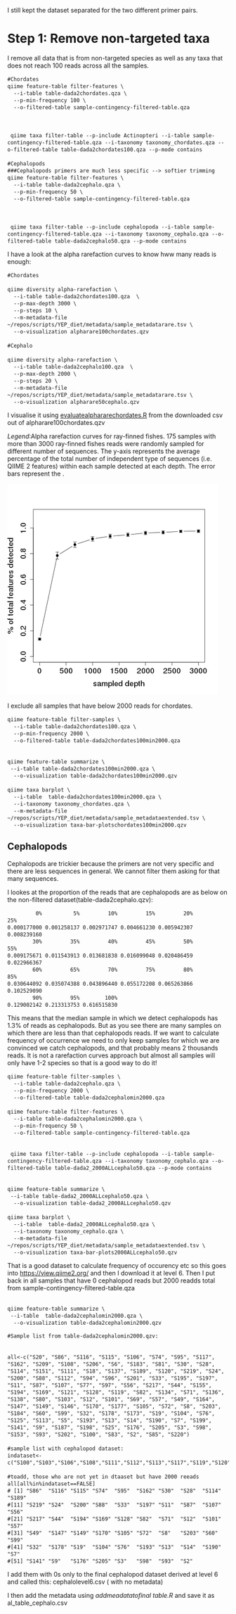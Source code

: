I still kept the dataset separated for the two different primer pairs.

# Step 1: Remove non-targeted taxa

I remove all data that is from non-targeted species as well as any taxa that does not reach 100 reads across all the samples.




```
#Chordates
qiime feature-table filter-features \
  --i-table table-dada2chordates.qza \
  --p-min-frequency 100 \
  --o-filtered-table sample-contingency-filtered-table.qza



 qiime taxa filter-table --p-include Actinopteri --i-table sample-contingency-filtered-table.qza --i-taxonomy taxonomy_chordates.qza --o-filtered-table table-dada2chordates100.qza --p-mode contains

#Cephalopods
###Cephalopods primers are much less specific --> softier trimming
qiime feature-table filter-features \
  --i-table table-dada2cephalo.qza \
  --p-min-frequency 50 \
  --o-filtered-table sample-contingency-filtered-table.qza



 qiime taxa filter-table --p-include cephalopoda --i-table sample-contingency-filtered-table.qza --i-taxonomy taxonomy_cephalo.qza --o-filtered-table table-dada2cephalo50.qza --p-mode contains
```

I have a look at the alpha rarefaction curves to know hww many reads is enough:


```
#Chordates

qiime diversity alpha-rarefaction \
  --i-table table-dada2chordates100.qza  \
  --p-max-depth 3000 \
  --p-steps 10 \
  --m-metadata-file  ~/repos/scripts/YEP_diet/metadata/sample_metadatarare.tsv \
  --o-visualization alpharare100chordates.qzv

#Cephalo

qiime diversity alpha-rarefaction \
  --i-table table-dada2cephalo100.qza  \
  --p-max-depth 2000 \
  --p-steps 20 \
  --m-metadata-file  ~/repos/scripts/YEP_diet/metadata/sample_metadatarare.tsv \
  --o-visualization alpharare50cephalo.qzv
```
I visualise it using [evaluatealphararechordates.R](evaluatealphararechordates.R]) from the downloaded csv out of  alpharare100chordates.qzv

*Legend*:Alpha rarefaction curves for ray-finned fishes. 175 samples with more than 3000 ray-finned fishes reads were randomly sampled for different number of sequences. The y-axis represents the average percentage of the total number of independent type of sequences (i.e. QIIME 2 features) within each sample detected at each depth. The error bars represent the .

![output/sampled_alpha_chordates.png](output/sampled_alpha_chordates.png)

I exclude all samples that have below 2000 reads for chordates. 

```
qiime feature-table filter-samples \
  --i-table table-dada2chordates100.qza \
  --p-min-frequency 2000 \
  --o-filtered-table table-dada2chordates100min2000.qza


qiime feature-table summarize \
 --i-table table-dada2chordates100min2000.qza \
  --o-visualization table-dada2chordates100min2000.qzv

qiime taxa barplot \
  --i-table  table-dada2chordates100min2000.qza \
  --i-taxonomy taxonomy_chordates.qza \
  --m-metadata-file ~/repos/scripts/YEP_diet/metadata/sample_metadataextended.tsv \
  --o-visualization taxa-bar-plotschordates100min2000.qzv
```


## Cephalopods 

Cephalopods are trickier because the primers are not very specific and there are less sequences in general. We cannot filter them asking for that many sequences.

I lookes at the proportion of the reads that are cephalopods are as below on the non-filtered dataset(table-dada2cephalo.qzv):

```
         0%          5%         10%         15%         20%         25%
0.000177000 0.001258137 0.002971747 0.004661230 0.005942307 0.008239160
        30%         35%         40%         45%         50%         55%
0.009175671 0.011543913 0.013681838 0.016099048 0.020486459 0.022966367
        60%         65%         70%         75%         80%         85%
0.030644092 0.035074388 0.043896440 0.055172208 0.065263866 0.102529090
        90%         95%        100%
0.129002142 0.213313753 0.616515830
```

This means that the median sample in which we detect cephalopods has 1.3% of reads as cephalopods. But as you see there are many samples on which there are less than that cephalopods reads. If we want to calculate frequency of occurrence we need to only keep samples for which we are convinced we catch cephalopods, and that probably means 2 thousands reads. It is not a rarefaction curves approach but almost all samples will only have 1-2 species so that is a good way to do it!




```
qiime feature-table filter-samples \
  --i-table table-dada2cephalo.qza \
  --p-min-frequency 2000 \
  --o-filtered-table table-dada2cephalomin2000.qza

qiime feature-table filter-features \
  --i-table table-dada2cephalomin2000.qza \
  --p-min-frequency 50 \
  --o-filtered-table sample-contingency-filtered-table.qza


 qiime taxa filter-table --p-include cephalopoda --i-table sample-contingency-filtered-table.qza --i-taxonomy taxonomy_cephalo.qza --o-filtered-table table-dada2_2000ALLcephalo50.qza --p-mode contains


qiime feature-table summarize \
 --i-table table-dada2_2000ALLcephalo50.qza \
  --o-visualization table-dada2_2000ALLcephalo50.qzv

qiime taxa barplot \
  --i-table  table-dada2_2000ALLcephalo50.qza \
  --i-taxonomy taxonomy_cephalo.qza \
  --m-metadata-file ~/repos/scripts/YEP_diet/metadata/sample_metadataextended.tsv \
  --o-visualization taxa-bar-plots2000ALLcephalo50.qzv
```

That is a good dataset to calculate frequency of occurency etc so this goes into https://view.qiime2.org/ and then I download it at level 6. Then I put back in all samples that have 0 cephalopod reads but 2000 readds total from 
sample-contingency-filtered-table.qza


```

qiime feature-table summarize \
 --i-table  table-dada2cephalomin2000.qza \
  --o-visualization table-dada2cephalomin2000.qzv
```


```
#Sample list from table-dada2cephalomin2000.qzv:


all<-c("S20", "S86", "S116", "S115", "S106", "S74", "S95", "S117", "S162", "S209", "S108", "S206", "S6", "S183", "S81", "S30", "S28", "S114", "S151", "S111", "S18", "S137", "S189", "S120", "S219", "S24", "S200", "S88", "S112", "S94", "S96", "S201", "S33", "S195", "S197", "S11", "S87", "S107", "S77", "S97", "S56", "S217", "S44", "S155", "S194", "S169", "S121", "S128", "S119", "S82", "S134", "S71", "S136", "S138", "S80", "S103", "S12", "S101", "S69", "S57", "S49", "S164", "S147", "S149", "S146", "S170", "S177", "S105", "S72", "S8", "S203", "S184", "S60", "S99", "S32", "S178", "S173", "S19", "S104", "S76", "S125", "S113", "S5", "S193", "S13", "S14", "S190", "S7", "S199", "S141", "S9", "S187", "S198", "S25", "S176", "S205", "S3", "S98", "S153", "S93", "S202", "S100", "S83", "S2", "S85", "S220")

#sample list with cephalopod dataset:
indataset<-c("S100","S103","S106","S108","S111","S112","S113","S117","S119","S120","S121","S125","S134","S136","S137","S138","S146","S151","S153","S155","S164","S173","S177","S18","S183","S184","S187","S195","S198","S199","S20","S201","S202","S206","S209","S220","S25","S5","S6","S69","S77","S80","S81","S83","S85","S94","S96","S97")

#toadd, those who are not yet in dtaaset but have 2000 reeads
all[all%in%indataset==FALSE]
# [1] "S86"  "S116" "S115" "S74"  "S95"  "S162" "S30"  "S28"  "S114" "S189"
#[11] "S219" "S24"  "S200" "S88"  "S33"  "S197" "S11"  "S87"  "S107" "S56"
#[21] "S217" "S44"  "S194" "S169" "S128" "S82"  "S71"  "S12"  "S101" "S57"
#[31] "S49"  "S147" "S149" "S170" "S105" "S72"  "S8"   "S203" "S60"  "S99"
#[41] "S32"  "S178" "S19"  "S104" "S76"  "S193" "S13"  "S14"  "S190" "S7"
#[51] "S141" "S9"   "S176" "S205" "S3"   "S98"  "S93"  "S2"
```

I add them with 0s only to the final cephalopod dataset derived at level 6 and called this: cephalolevel6.csv ( with no metadata)

I then add the metadata using *addmeadatatofinal table.R* and save it as al_table_cephalo.csv



